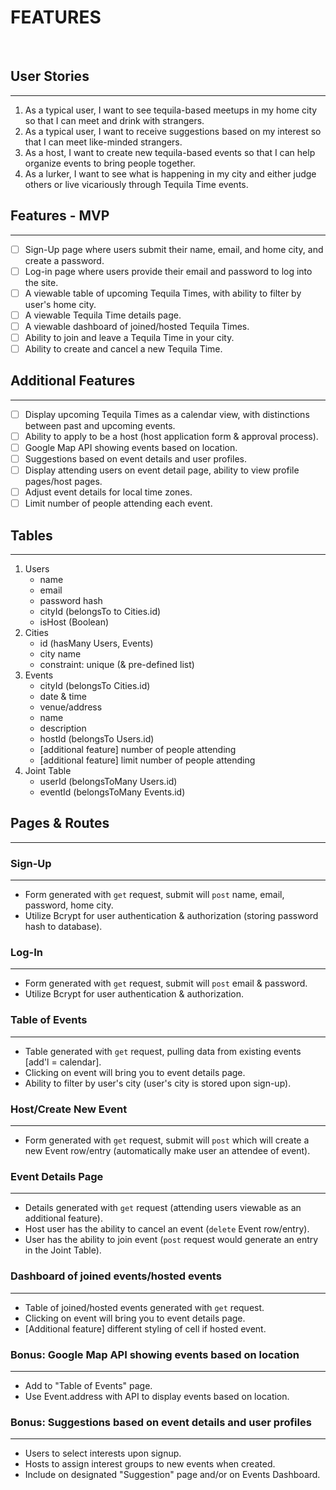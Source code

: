 # FEATURES
​
## User Stories
------------
1. As a typical user, I want to see tequila-based meetups in my home city so that I can meet and drink with strangers. 
2. As a typical user, I want to receive suggestions based on my interest so that I can meet like-minded strangers. 
3. As a host, I want to create new tequila-based events so that I can help organize events to bring people together. 
4. As a lurker, I want to see what is happening in my city and either judge others or live vicariously through Tequila Time events. 
​
## Features - MVP
--------------
- [ ] Sign-Up page where users submit their name, email, and home city, and create a password. 
- [ ] Log-in page where users provide their email and password to log into the site. 
- [ ] A viewable table of upcoming Tequila Times, with ability to filter by user's home city.
- [ ] A viewable Tequila Time details page.  
- [ ] A viewable dashboard of joined/hosted Tequila Times. 
- [ ] Ability to join and leave a Tequila Time in your city. 
- [ ] Ability to create and cancel a new Tequila Time. 
​
## Additional Features
-------------------
- [ ] Display upcoming Tequila Times as a calendar view, with distinctions between past and upcoming events. 
- [ ] Ability to apply to be a host (host application form & approval process).
- [ ] Google Map API showing events based on location.
- [ ] Suggestions based on event details and user profiles.
- [ ] Display attending users on event detail page, ability to view profile pages/host pages. 
- [ ] Adjust event details for local time zones. 
- [ ] Limit number of people attending each event. 
​
## Tables
------
1. Users
    - name
    - email
    - password hash
    - cityId (belongsTo to Cities.id)
    - isHost (Boolean)
​
2. Cities
    - id (hasMany Users, Events)
    - city name
    - constraint: unique (& pre-defined list)
​
3. Events
    - cityId (belongsTo Cities.id)
    - date & time
    - venue/address
    - name
    - description
    - hostId (belongsTo Users.id)
    - [additional feature] number of people attending
    - [additional feature] limit number of people attending
​
4. Joint Table
    - userId (belongsToMany Users.id)
    - eventId (belongsToMany Events.id)
​
​
## Pages & Routes
--------------
### Sign-Up
-------
- Form generated with `get` request, submit will `post` name, email, password, home city. 
- Utilize Bcrypt for user authentication & authorization (storing password hash to database).
​
### Log-In
------
- Form generated with `get` request, submit will `post` email & password. 
- Utilize Bcrypt for user authentication & authorization.
​
### Table of Events
------------------
- Table generated with `get` request, pulling data from existing events [add'l = calendar].
- Clicking on event will bring you to event details page. 
- Ability to filter by user's city (user's city is stored upon sign-up).
​
### Host/Create New Event
----------
- Form generated with `get` request, submit will `post` which will create a new Event row/entry (automatically make user an attendee of event). 
​
### Event Details Page
------------
- Details generated with `get` request (attending users viewable as an additional feature).
- Host user has the ability to cancel an event (`delete` Event row/entry).
- User has the ability to join event (`post` request would generate an entry in the Joint Table).
​
### Dashboard of joined events/hosted events
----------------------------------------
- Table of joined/hosted events generated with `get` request. 
- Clicking on event will bring you to event details page. 
- [Additional feature] different styling of cell if hosted event. 
​
### Bonus: Google Map API showing events based on location
------------------------------------------------------
- Add to "Table of Events" page. 
- Use Event.address with API to display events based on location.
​
### Bonus: Suggestions based on event details and user profiles
-----------------------------------------------------------
- Users to select interests upon signup.
- Hosts to assign interest groups to new events when created. 
- Include on designated "Suggestion" page and/or on Events Dashboard. 
